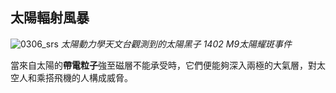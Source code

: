 ## 太陽輻射風暴

![0306_srs](./static/0306_srs.jpg)
*太陽動力學天文台觀測到的太陽黑子 1402 M9太陽耀斑事件*

當來自太陽的**帶電粒子**強至磁層不能承受時，它們便能夠深入兩極的大氣層，對太空人和乘搭飛機的人構成威脅。
